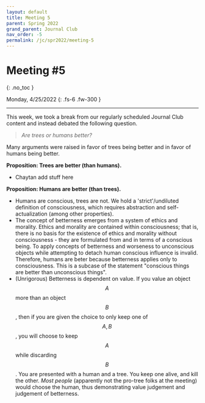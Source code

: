 ```yaml
---
layout: default
title: Meeting 5
parent: Spring 2022
grand_parent: Journal Club
nav_order: -5
permalink: /jc/spr2022/meeting-5
---
```


# Meeting #5
{: .no_toc }

Monday, 4/25/2022
{: .fs-6 .fw-300 }

---

This week, we took a break from our regularly scheduled Journal Club content and instead debated the following question.

> *Are trees or humans better?*

Many arguments were raised in favor of trees being better and in favor of humans being better.

**Proposition: Trees are better (than humans).**
- Chaytan add stuff here

**Proposition: Humans are better (than trees).**
- Humans are conscious, trees are not. We hold a 'strict'/undiluted definition of consciousness, which requires abstraction and self-actualization (among other properties).
- The concept of betterness emerges from a system of ethics and morality. Ethics and morality are contained within consciousness; that is, there is no basis for the existence of ethics and morality without consciousness - they are formulated from and in terms of a conscious being. To apply concepts of betterness and worseness to unconscious objects while attempting to detach human conscious influence is invalid. Therefore, humans are beter because betterness applies only to consciousness. This is a subcase of the statement "conscious things are better than unconscious things".
- (Unrigorous) Betterness is dependent on value. If you value an object $$A$$ more than an object $$B$$, then if you are given the choice to only keep one of $${A, B}$$, you will choose to keep $$A$$ while discarding $$B$$. You are presented with a human and a tree. You keep one alive, and kill the other. *Most people* (apparently not the pro-tree folks at the meeting) would choose the human, thus demonstrating value judgement and judgement of betterness.
